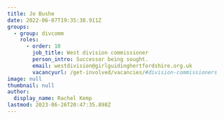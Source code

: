 ```yaml
---
title: Jo Bushe
date: 2022-06-07T19:35:38.911Z
groups:
  - group: divcomm
    roles:
      - order: 10
        job_title: West division commissioner
        person_intro: Successor being sought.
        email: westdivision@girlguidinghertfordshire.org.uk
        vacancyurl: /get-involved/vacancies/#division-commissioners
image: null
thumbnail: null
author:
  display_name: Rachel Kemp
lastmod: 2023-06-26T20:47:35.898Z
---
```

